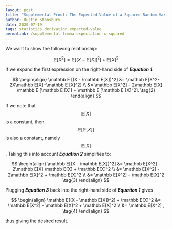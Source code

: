 ```yaml
---
layout: post
title: "Supplemental Proof: The Expected Value of a Squared Random Variable"
author: Dustin Stansbury
date: 2020-07-19
tags: statistics derivation expected-value
permalink: /supplemental-lemma-expectation-x-squared
---
```


We want to show the following relationship:

$$
\mathbb E[X^2] = \mathbb E[(X - \mathbb E[X])^2] + \mathbb E[X]^2 \tag{1}
$$

If we expand the first expression on the right-hand side of ***Equation 1***:

$$
\begin{align}
\mathbb E [(X - \mathbb E[X])^2] &= \mathbb E[X^2-2X\mathbb E[X]+\mathbb E [X]^2] \\
&= \mathbb E[X^2] - 2\mathbb E[X] \mathbb E [\mathbb E [X]] + \mathbb E [\mathbb E [X]^2]. \tag{2}
\end{align}
$$

If we note that $$\mathbb E[X]$$ is a constant, then $$\mathbb E[\mathbb E[X]]$$ is also a constant, namely $$\mathbb E[X]$$. Taking this into account ***Equation 2*** simplifies to:

$$
\begin{align}
\mathbb E[(X - \mathbb E[X])^2] &= \mathbb E[X^2] - 2\mathbb E[X] \mathbb E[X] + \mathbb E[X]^2 \\
&= \mathbb E[X^2] - 2\mathbb E[X]^2 + \mathbb E[X]^2 \\
&= \mathbb E[X^2] - \mathbb E[X]^2 \tag{3}
\end{align}
$$

Plugging ***Equation 3*** back into the right-hand side of ***Equation 1*** gives

$$
\begin{align}
\mathbb E[(X - \mathbb E[X])^2] + \mathbb E[X]^2 &= \mathbb E[X^2] - \mathbb E[X]^2 + \mathbb E[X]^2 \\
&= \mathbb E[X^2] , \tag{4}
\end{align}
$$

thus giving the desired result.